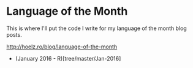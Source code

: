 # Language of the Month

This is where I'll put the code I write for my language of the month blog posts.

http://hoelz.ro/blog/language-of-the-month

  * (January 2016 - R)[tree/master/Jan-2016]
